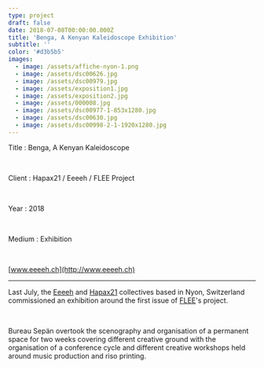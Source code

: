 ```yaml
---
type: project
draft: false
date: 2018-07-08T00:00:00.000Z
title: 'Benga, A Kenyan Kaleidoscope Exhibition'
subtitle: ''
color: '#d3b5b5'
images:
  - image: /assets/affiche-nyon-1.png
  - image: /assets/dsc00626.jpg
  - image: /assets/dsc00979.jpg
  - image: /assets/exposition1.jpg
  - image: /assets/exposition2.jpg
  - image: /assets/000008.jpg
  - image: /assets/dsc00977-1-853x1280.jpg
  - image: /assets/dsc00630.jpg
  - image: /assets/dsc00998-2-1-1920x1280.jpg
---
```


Title : Benga, A Kenyan Kaleidoscope

<br/>

Client : Hapax21 / Eeeeh / FLEE Project

<br/>

Year : 2018

<br/>

Medium : Exhibition

<br/>

[www.eeeeh.ch](http://www.eeeeh.ch)

---

Last July, the [Eeeeh](http://www.eeeeh.ch/) and [Hapax21](http://c-h-21.tumblr.com/) collectives based in Nyon, Switzerland commissioned an exhibition around the first issue of [FLEE](https://fleeproject.com/)'s project.

<br/>

Bureau Sepän overtook the scenography and organisation of a permanent space for two weeks covering different creative ground with the organisation of a conference cycle and different creative workshops held around music production and riso printing.
